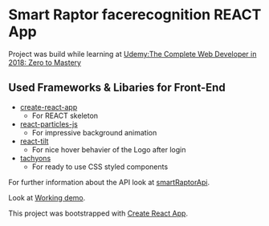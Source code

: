 # Smart Raptor facerecognition REACT App

Project was build while learning at 
[Udemy:The Complete Web Developer in 2018: Zero to Mastery](https://www.udemy.com/the-complete-web-developer-in-2018/learn/v4/overview)

## Used Frameworks & Libaries for Front-End
* [create-react-app](https://github.com/facebook/create-react-app/blob/master/README.md#getting-started)
	* For REACT skeleton
* [react-particles-js](https://www.npmjs.com/package/react-particles-js)
	* For impressive background animation
* [react-tilt](https://www.npmjs.com/package/react-tilt)
	* For nice hover behavier of the Logo after login
* [tachyons](https://tachyons.io/)
	* For ready to use CSS styled components

For further information about the API look at [smartRaptorApi](https://github.com/r4pt0s/smartRaptorApi).	

Look at [Working demo](https://smart-raptor.herokuapp.com/).


This project was bootstrapped with [Create React App](https://github.com/facebookincubator/create-react-app).